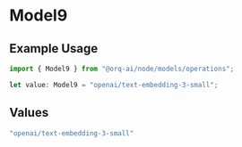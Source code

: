 # Model9

## Example Usage

```typescript
import { Model9 } from "@orq-ai/node/models/operations";

let value: Model9 = "openai/text-embedding-3-small";
```

## Values

```typescript
"openai/text-embedding-3-small"
```